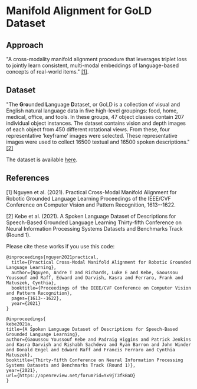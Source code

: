 # Manifold Alignment for GoLD Dataset

## Approach

"A cross-modality manifold alignment procedure that leverages triplet loss to jointly learn consistent, multi-modal embeddings of language-based concepts
of real-world items." [[1]](#1).

## Dataset

"The **G**r**o**unded **L**anguage **D**ataset, or GoLD is a collection of visual and English natural language data in five high-level groupings: food, home, medical, office, and tools. In these groups, 47 object classes contain 207 individual object instances. The dataset contains vision and depth images of each object from 450 different rotational views. From these, four representative ‘keyframe’ images were selected. These representative images were used to collect 16500 textual and 16500 spoken descriptions." [[2]](#2)

The dataset is available [here](https://github.com/iral-lab/gold/edit/main/README.md).

## References
<a id="1">[1]</a> 
Nguyen et al. (2021). 
Practical Cross-Modal Manifold Alignment for Robotic Grounded Language Learning 
Proceedings of the IEEE/CVF Conference on Computer Vision and Pattern Recognition, 1613--1622.


<a id="2">[2]</a> 
Kebe et al. (2021). 
A Spoken Language Dataset of Descriptions for Speech-Based Grounded Language Learning 
Thirty-fifth Conference on Neural Information Processing Systems Datasets and Benchmarks Track (Round 1).

Please cite these works if you use this code:

```
@inproceedings{nguyen2021practical,
  title={Practical Cross-Modal Manifold Alignment for Robotic Grounded Language Learning},
  author={Nguyen, Andre T and Richards, Luke E and Kebe, Gaoussou Youssouf and Raff, Edward and Darvish, Kasra and Ferraro, Frank and Matuszek, Cynthia},
  booktitle={Proceedings of the IEEE/CVF Conference on Computer Vision and Pattern Recognition},
  pages={1613--1622},
  year={2021}
}
```

```
@inproceedings{
kebe2021a,
title={A Spoken Language Dataset of Descriptions for Speech-Based Grounded Language Learning},
author={Gaoussou Youssouf Kebe and Padraig Higgins and Patrick Jenkins and Kasra Darvish and Rishabh Sachdeva and Ryan Barron and John Winder and Donald Engel and Edward Raff and Francis Ferraro and Cynthia Matuszek},
booktitle={Thirty-fifth Conference on Neural Information Processing Systems Datasets and Benchmarks Track (Round 1)},
year={2021},
url={https://openreview.net/forum?id=Yx9jT3fkBaD}
}
```
